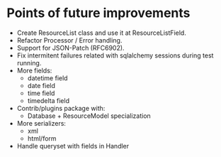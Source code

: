 # Points of future improvements

- Create ResourceList class and use it at ResourceListField.
- Refactor Processor / Error handling.
- Support for JSON-Patch (RFC6902).
- Fix intermitent failures related with sqlalchemy sessions during test
  running.
- More fields:
  - datetime field
  - date field
  - time field
  - timedelta field
- Contrib/plugins package with:
  - Database + ResourceModel specialization
- More serializers:
  - xml
  - html/form
- Handle queryset with fields in Handler
